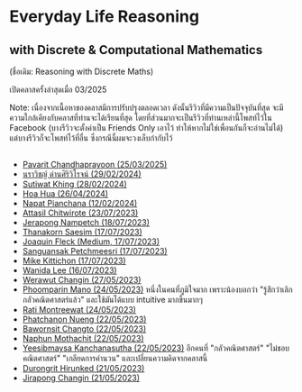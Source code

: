 # Everyday Life Reasoning
## with Discrete & Computational Mathematics
(ชื่อเดิม: Reasoning with Discrete Maths)

เปิดคลาสครั้งล่าสุดเมื่อ 03/2025

Note: เนื่องจากเนื้อหาของคลาสมีการปรับปรุงตลอดเวลา ดังนั้นรีวิวที่มีความเป็นปัจจุบันที่สุด จะมีความใกล้เคียงกับคลาสที่ท่านจะได้เรียนที่สุด โดยที่ส่วนมากจะเป็นรีวิวที่ท่านเหล่านี้โพสท์ไว้ใน Facebook (บางรีวิวจะตั้งค่าเป็น Friends Only เอาไว้ ทำให้หากไม่ใช่เพื่อนกันก็จะอ่านไม่ได้) แต่บางรีวิวก็จะโพสท์ไว้ที่อื่น ซึ่งกรณีนี้ผมจะวงเล็บกำกับไว้

## 

- [Pavarit Chandhaprayoon (25/03/2025)](https://www.facebook.com/share/p/1ENWeJ1tTb/)
- [นราวิชญ์ ด่านศิริวิโรจน์ (29/02/2024)](https://www.facebook.com/vitza001/posts/pfbid02hMiD5AQpxnVvS93NJqkuiAY9xbRsJa9p6wE1BWLLw4biEAG99aN85mQyDm4wZ1bgl)
- [Sutiwat Khing (28/02/2024)](https://www.facebook.com/KKhing78/posts/pfbid09T386jw4QLXRyqcUaDLvPmvU65QrzPADgW2UgepSs3ejaDy4RqJ2VbKVrBbbRWGjl)
- [Hoa Hua (26/04/2024)](https://www.facebook.com/huajiti/posts/pfbid02P1TWmhEtKVptW3RpquGnGY65y785dEPvzFJhqth6kjG1GGZLddcyRTc9PpZGZnzRl)
- [Napat Pianchana (12/02/2024)](https://www.facebook.com/boboshishifirst/posts/pfbid028HmCpg7j6W1s9C5fAmB6z1oPzHkyV3yAkPBwC8FjDEDKaABBW4qARA1YTcDYzvxkl)
- [Attasil Chitwirote (23/07/2023)](https://www.facebook.com/Attasil/posts/pfbid0ZQQe95fs7yXZUK8pvZkFBKQXwuKPFH9e6KNsn1GzTpropp2dDKjN3BbU9T95TJBzl)
- [Jerapong Nampetch (18/07/2023)](https://www.facebook.com/jerapong/posts/pfbid02RHPEdkbjdRU3JfkcP6WATQfEsnBAcJaEkeMiQwr8vdXMNNDgeLGkzpJ3PXggd2XHl)
- [Thanakorn Saesim (17/07/2023)](https://www.facebook.com/thanakorn.saesim/posts/pfbid02W4zjiw8qYfoHnZ88ffUL7NMND9EsVCahHeRAUaqixUBc2BU3ECXu9aVynYwr5AFjl)
- [Joaquin Fleck (Medium, 17/07/2023)](https://mrgleam.medium.com/รีวิว-reasoning-with-discrete-mathematics-8e9b53593c4d)
- [Sanguansak Petchmeesri (17/07/2023)](https://www.facebook.com/nguansak/posts/pfbid0MbSdBwyQPHJLyr1jyC2Hgaec9doe7DqnPYx1e1v6TZx3vZHoDujM61oQzQ4B8ofml)
- [Mike Kittichon (17/07/2023)](https://www.facebook.com/permalink.php?story_fbid=pfbid02EytuJxSkXCy5YWBnUnmHzSb4UwnzRJ3eR2VaTrwEA5qeAL6SnMmsbBdMi6Rmg9Ddl&id=100073228718786)
- [Wanida Lee (16/07/2023)](https://www.facebook.com/wanida.lee.1/posts/pfbid0351Wy5Aq4bwse1aGbgtwdLqbP4jDC2ZjBwTXw5QSENW1numiKNZm8ih6aATDZkLK4l)
- [Werawut Changin (27/05/2023)](https://www.facebook.com/werawut.changin/posts/pfbid0HRymF5tobjrTRQRoHxKw7ftofXZ62UrfMnuxEFUNp6L2gaNrGLT632DvQd78GmBql)
- [Phoomparin Mano (24/05/2023)](https://www.facebook.com/phoomparin.mano/posts/pfbid02igNnNCbWqScoybQYorccMA5T7jDtv58DuXgWYrThpXQQ6uYXqjJrC3p9Gh333bWkl) หนึ่งในคนที่ภูมิใจมาก เพราะน้องบอกว่า "รู้สึกว่าเลิกกลัวคณิตศาสตร์แล้ว" และใช้มันได้แบบ intuitive มากขึ้นมากๆ
- [Rati Montreewat (24/05/2023)](https://www.facebook.com/ratixoxo/posts/pfbid035KRoHeFChDZULrreer8BtLyyGUoqWP8cufcZp7jr4xvYvNf2Lx42MQ81ZaFtXfj8l)
- [Phatchanon Nueng (22/05/2023)](https://www.facebook.com/phatchanon.nueng/posts/pfbid0eF5VwwLf2foWhQfxD8JrgoLpa7BS44bEr1iVpvaN17s8fxYgRgYmazvcyVBkAQ9Yl)
- [Bawornsit Changto (22/05/2023)](https://www.facebook.com/bwsgon.fusrodha/posts/pfbid0Caeu91hN7qaALQcZRb4NE9x1ugY7szmVR3f6MdVPv2eWyyk3JtfS17bNHcd9RDKMl)
- [Naphun Mothachit (22/05/2023)](https://www.facebook.com/Rusky.rrrrrrr/posts/pfbid02WLcXTv4cJTB1836n7SqyMs8fg2Vqy9paGh9qBvtCfEmcaWki8eR7uHYSmL2P45odl)
- [Yeesibmaysa Kanchanasutha (22/05/2023)](https://www.facebook.com/permalink.php?story_fbid=pfbid038XbQb3Qo6EMR1psYNdana25T3K4hR1ASPYwmruNHZ2GX9746phW3cBuhzhxA3NDl&id=100056418305117) อีกคนที่ "กลัวคณิตศาสตร์" "ไม่ชอบคณิตศาสตร์" "เกลียดการคำนวน" และเปลี่ยนความคิดจากคลาสนี้
- [Durongrit Hirunked (21/05/2023)](https://www.facebook.com/durongrit.h/posts/pfbid04yzS61heK1JJQpp7rhXNAsX3yoDDBSNpBDam2GmcL6eJPZXJcBiL1KFZCcaQqb8gl)
- [Jirapong Changin (21/05/2023)](https://www.facebook.com/absentisonfire/posts/pfbid02TqN4LNGMZxxsvu1n5VTVBT2prT4Wzh7gPoovrufKKjVyQgSY5d5tWD3pjcRwqiPPl)